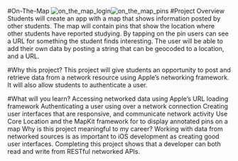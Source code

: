 #On-The-Map
![on_the_map_login](https://cloud.githubusercontent.com/assets/19356639/19224064/7d3f01f8-8e32-11e6-9be3-9a778b4a8ab6.png)![on_the_map_pins](https://cloud.githubusercontent.com/assets/19356639/19224086/14451380-8e33-11e6-96e0-0e1d8aa738fe.png)
#Project Overview
Students will create an app with a map that shows information posted by other students. The map will contain pins that show the location where other students have reported studying. By tapping on the pin users can see a URL for something the student finds interesting. The user will be able to add their own data by posting a string that can be geocoded to a location, and a URL.

#Why this project?
This project will give students an opportunity to post and retrieve data from a network resource using Apple’s networking framework. It will also allow students to authenticate a user.

#What will you learn?
Accessing networked data using Apple’s URL loading framework
Authenticating a user using over a network connection
Creating user interfaces that are responsive, and communicate network activity
Use Core Location and the MapKit framework for to display annotated pins on a map
Why is this project meaningful to my career?
Working with data from networked sources is as important to iOS development as creating good user interfaces. Completing this project shows that a developer can both read and write from RESTful networked APIs.
